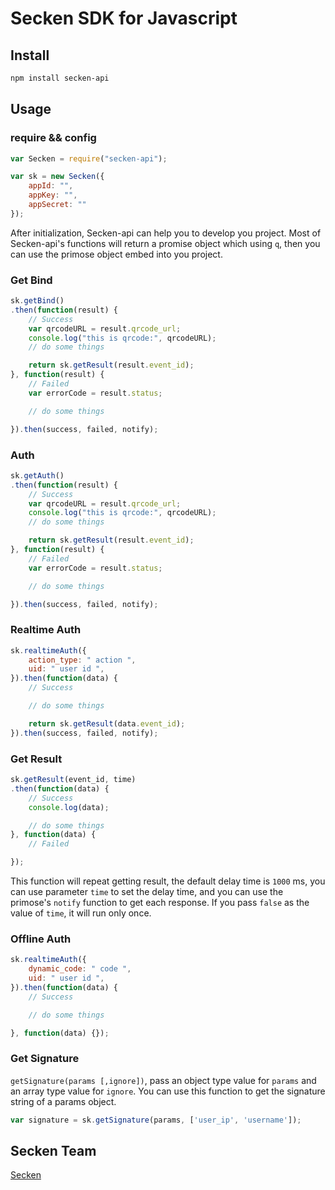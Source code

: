 # Secken SDK for Javascript

## Install
```sh
npm install secken-api
```
## Usage


### require && config

```javascript
var Secken = require("secken-api");

var sk = new Secken({
    appId: "",
    appKey: "",
    appSecret: ""
});
```
After initialization, Secken-api can help you to develop you project.
Most of Secken-api's functions will return a promise object which using `q`, then you can use the primose object embed into you project.

### Get Bind
```javascript
sk.getBind()
.then(function(result) {
    // Success
    var qrcodeURL = result.qrcode_url;
    console.log("this is qrcode:", qrcodeURL);
    // do some things

    return sk.getResult(result.event_id);
}, function(result) {
    // Failed
    var errorCode = result.status;

    // do some things

}).then(success, failed, notify);
```

### Auth
```javascript
sk.getAuth()
.then(function(result) {
    // Success
    var qrcodeURL = result.qrcode_url;
    console.log("this is qrcode:", qrcodeURL);
    // do some things

    return sk.getResult(result.event_id);
}, function(result) {
    // Failed
    var errorCode = result.status;

    // do some things

}).then(success, failed, notify);
```

### Realtime Auth
```javascript
sk.realtimeAuth({
    action_type: " action ",
    uid: " user id ",
}).then(function(data) {
    // Success

    // do some things

    return sk.getResult(data.event_id);
}).then(success, failed, notify);
```

### Get Result
```javascript
sk.getResult(event_id, time)
.then(function(data) {
    // Success
    console.log(data);

    // do some things
}, function(data) {
    // Failed

});
```
This function will repeat getting result, the default delay time is `1000` ms, you can use parameter `time` to set the delay time, and you can use the primose's `notify` function to get each response.
If you pass `false` as the value of `time`, it will run only once.

### Offline Auth
```javascript
sk.realtimeAuth({
    dynamic_code: " code ",
    uid: " user id ",
}).then(function(data) {
    // Success

    // do some things

}, function(data) {});
```

### Get Signature
`getSignature(params [,ignore])`, pass an object type value for `params` and an array type value for `ignore`.
You can use this function to get the signature string of a params object.

```javascript
var signature = sk.getSignature(params, ['user_ip', 'username']);
```

## Secken Team
[Secken](https://www.secken.com)
